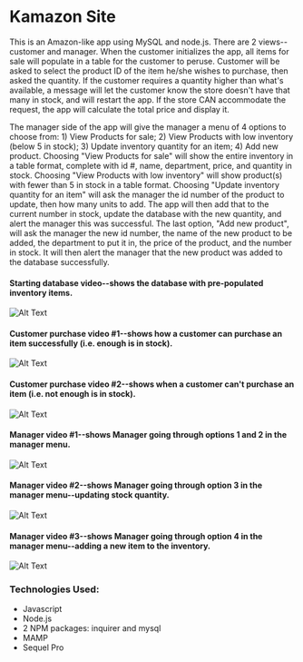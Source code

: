 <h1>Kamazon Site</h1>

<p>This is an Amazon-like app using MySQL and node.js. There are 2 views--customer and manager. When the customer initializes the app, all items for sale will populate in a table for the customer to peruse. Customer will be asked to select the product ID of the item he/she wishes to purchase, then asked the quantity. If the customer requires a quantity higher than what's available, a message will let the customer know the store doesn't have that many in stock, and will restart the app. If the store CAN accommodate the request, the app will calculate the total price and display it.</p>

<p>The manager side of the app will give the manager a menu of 4 options to choose from: 1) View Products for sale; 2) View Products with low inventory (below 5 in stock); 3) Update inventory quantity for an item; 4) Add new product. Choosing "View Products for sale" will show the entire inventory in a table format, complete with id #, name, department, price, and quantity in stock. Choosing "View Products with low inventory" will show product(s) with fewer than 5 in stock in a table format. Choosing "Update inventory quantity for an item" will ask the manager the id number of the product to update, then how many units to add. The app will then add that to the current number in stock, update the database with the new quantity, and alert the manager this was successful. The last option, "Add new product", will ask the manager the new id number, the name of the new product to be added, the department to put it in, the price of the product, and the number in stock. It will then alert the manager that the new product was added to the database successfully.</p>


<h4>Starting database video--shows the database with pre-populated inventory items.</h4>

![Alt Text](http://g.recordit.co/knzgcfwo09.gif)

<h4>Customer purchase video #1--shows how a customer can purchase an item successfully (i.e. enough is in stock).</h4>

![Alt Text](http://g.recordit.co/ZYm7QKWtPL.gif)

<h4>Customer purchase video #2--shows when a customer can't purchase an item (i.e. not enough is in stock).</h4>

![Alt Text](http://g.recordit.co/gzBEC0QeKw.gif)

<h4>Manager video #1--shows Manager going through options 1 and 2 in the manager menu.</h4>

![Alt Text](http://g.recordit.co/4S3JellVnK.gif)

<h4>Manager video #2--shows Manager going through option 3 in the manager menu--updating stock quantity.</h4>

![Alt Text](http://g.recordit.co/eTQnSXn1uw.gif)

<h4>Manager video #3--shows Manager going through option 4 in the manager menu--adding a new item to the inventory.</h4>

![Alt Text](http://g.recordit.co/KPqfuP1LlG.gif)

<h3>Technologies Used:</h3>
    <ul>
        <li>Javascript</li>
        <li>Node.js</li>
        <li>2 NPM packages: inquirer and mysql</li>
        <li>MAMP</li>
        <li>Sequel Pro </li>
    </ul>